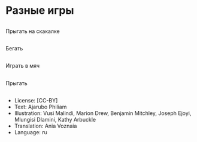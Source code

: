 # Разные игры

##
Прыгать на скакалке

##
Бегать

##
Играть в мяч

##
Прыгать

##
* License: [CC-BY]
* Text: Ajarubo Philiam
* Illustration: Vusi Malindi, Marion Drew, Benjamin Mitchley, Joseph Ejoyi, Mlungisi Dlamini, Kathy Arbuckle
* Translation: Ania Voznaia
* Language: ru
